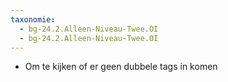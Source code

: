 ```yaml
---
taxonomie:
  - bg-24.2.Alleen-Niveau-Twee.OI
  - bg-24.2.Alleen-Niveau-Twee.OI
---
```


- Om te kijken of er geen dubbele tags in komen
